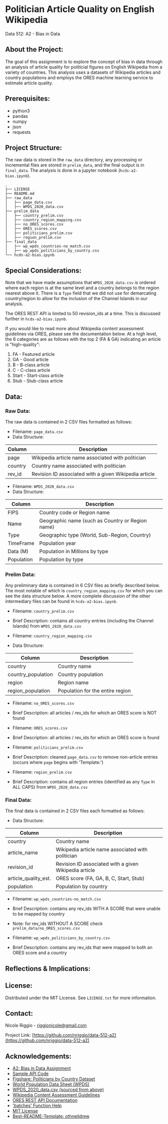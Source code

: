 # Politician Article Quality on English Wikipedia
Data 512: A2 - Bias in Data

<!-- ABOUT THE PROJECT -->
## About the Project:
The goal of this assignment is to explore the concept of bias in data through an analysis of article quality for politicial figures on English Wikipedia from a variety of countries. This analysis uses a datasets of Wikipedia articles and country populations and employs the ORES machine learning service to estimate article quality.

<!-- PREREQUISITES -->
## Prerequisites:

* python3
* pandas
* numpy
* json
* requests

<!-- PROJECT STRUCTURE -->
## Project Structure:

The raw data is stored in the `raw_data` directory, any processing or incremental files are stored in `prelim_data`, and the final output is in `final_data`. The analysis is done in a jupyter notebook (`hcds-a2-bias.ipynb`).
```
.
├── LICENSE
├── README.md
├── raw_data
│   ├── page_data.csv
│   ├── WPDS_2020_data.csv
├── prelim_data
│   ├── country_prelim.csv
│   ├── country_region_mapping.csv
│   ├── no_ORES_scores.csv
│   ├── ORES_scores.csv
│   ├── politicians_prelim.csv
│   ├── region_prelim.csv
├── final_data
│   ├── wp_wpds_countries-no_match.csv
│   ├── wp_wpds_politicians_by_country.csv
└── hcds-a2-bias.ipynb
```


<!-- SPECIAL CONSIDERATIONS -->
## Special Considerations:

Note that we have made assumptions that `WPDS_2020_data.csv` is ordered where each region is at the same level and a country belongs to the region nearest above it. There is a `Type` field that we did not use for demarcating country/region to allow for the inclusion of the Channel Islands in our analysis.

The ORES REST API is limited to 50 revision_ids at a time. This is discussed further in `hcds-a2-bias.ipynb`.

If you would like to read more about Wikipedia content assessment guidelines via ORES, please see the documentation below. At a high level, the 6 categories are as follows with the top 2 (FA & GA) indicating an article is "high-quality":

1. FA - Featured article
2. GA - Good article
3. B - B-class article
4. C - C-class article
5. Start - Start-class article
6. Stub - Stub-class article


<!-- DATA -->
## Data:

### Raw Data:
The raw data is contained in 2 CSV files formatted as follows:

* Filename: `page_data.csv`
* Data Structure:

| Column  | Description                                           |
|---------|-------------------------------------------------------|
| page    | Wikipedia article name associated with politician     |
| country | Country name associated with politician               |
| rev_id  | Revision ID associated with a given Wikipedia article |

* Filename: `WPDS_2020_data.csv`
* Data Structure:

| Column     | Description                                      |
|------------|--------------------------------------------------|
| FIPS       | Country code or Region name                      |
| Name       | Geographic name (such as Country or Region name) |
| Type       | Geographic type (World, Sub-Region, Country)     |
| TimeFrame  | Population year                                  |
| Data (M)   | Population in Millions by type                   |
| Population | Population by type                               |

### Prelim Data:
Any preliminary data is contained in 6 CSV files as briefly described below. The most notable of which is `country_region_mapping.csv` for which you can see the data structure below. A more complete discussion of the other intermediary files can be found in `hcds-a2-bias.ipynb`.

* Filename: `country_prelim.csv`
* Brief Description: contains all country entries (including the Channel Islands) from `WPDS_2020_data.csv` 

* Filename: `country_region_mapping.csv`
* Data Structure:

| Column             | Description                      |
|--------------------|----------------------------------|
| country            | Country name                     |
| country_population | Country population               |
| region             | Region name                      |
| region_population  | Population for the entire region |

* Filename: `no_ORES_scores.csv`
* Brief Description: all articles / rev_ids for which an ORES score is NOT found

* Filename: `ORES_scores.csv`
* Brief Description: all articles / rev_ids for which an ORES score is found

* Filename: `politicians_prelim.csv`
* Brief Description: cleaned `page_data.csv` to remove non-article entries (occurs where `page` begins with 'Template:')

* Filename: `region_prelim.csv`
* Brief Description: contains all region entries (identified as any `Type` in ALL CAPS) from `WPDS_2020_data.csv` 

### Final Data:
The final data is contained in 2 CSV files each formatted as follows:

* Data Structure:

| Column               | Description                                           |
|----------------------|-------------------------------------------------------|
| country              | Country name                                          |
| article_name         | Wikipedia article name associated with politician     |
| revision_id          | Revision ID associated with a given Wikipedia article |
| article_quality_est. | ORES score (FA, GA, B, C, Start, Stub)                |
| population           | Population by country                                 |

* Filename: `wp_wpds_countries-no_match.csv`
* Brief Description: contains any rev_ids WITH A SCORE that were unable to be mapped by country
* Note: for rev_ids WITHOUT A SCORE check `prelim_data/no_ORES_scores.csv`

* Filename: `wp_wpds_politicians_by_country.csv`
* Brief Description: contains any rev_ids that were mapped to both an ORES score and a country

<!-- REFLECTIONS & IMPLICATIONS -->
## Reflections & Implications:

<!-- LICENSE -->
## License:

Distributed under the MIT License. See `LICENSE.txt` for more information.


<!-- CONTACT -->
## Contact:

Nicole Riggio - riggionicole@gmail.com

Project Link: [https://github.com/nriggio/data-512-a2](https://github.com/nriggio/data-512-a2)


<!-- ACKNOWLEDGMENTS -->
## Acknowledgements:

* [A2: Bias in Data Assignment](https://docs.google.com/document/d/11eswL84T-H6bli8aX_-XndCN6tAZ4bIb9Z2ywiIf2fE/edit#)
* [Sample API Code](https://public.paws.wmcloud.org/User:Jtmorgan/data512_a1_example.ipynb)
* [Figshare: Politicians by Country Dataset](https://figshare.com/articles/Untitled_Item/5513449)
* [World Population Data Sheet (WPDS)](https://www.prb.org/international/indicator/population/table/)
* [WPDS_2020_data.csv (sourced from above)](https://docs.google.com/spreadsheets/d/1CFJO2zna2No5KqNm9rPK5PCACoXKzb-nycJFhV689Iw/edit?usp=sharing)
* [Wikipedia Content Assessment Guidelines](https://en.wikipedia.org/wiki/Wikipedia:Content_assessment)
* [ORES REST API Documentation](https://ores.wikimedia.org/v3/#!/scoring/get_v3_scores_context_revid_model)
* ['batches' Function Help](https://www.geeksforgeeks.org/break-list-chunks-size-n-python/)
* [MIT License](https://opensource.org/licenses/MIT)
* [Best-README-Template: othneildrew](https://github.com/othneildrew/Best-README-Template)
